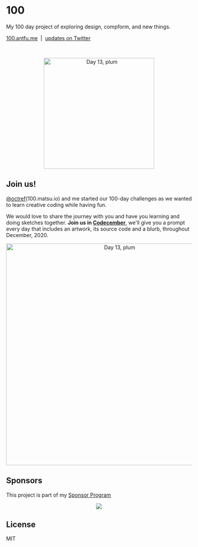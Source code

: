 # 100

My 100 day project of exploring design, compform, and new things.

[100.antfu.me](http://100.antfu.me/) &nbsp;|&nbsp; [updates on Twitter](https://twitter.com/antfu7/status/1325977074813739009)

<br>

<p align="center">
<img src="https://codecember.ink/anthony-plum-13.jpg" width="300" alt="Day 13, plum"/>
</p>

## Join us!

[@octref](https://github.com/octref)(100.matsu.io) and me started our 100-day challenges as we wanted to learn creative coding while having fun.

We would love to share the journey with you and have you learning and doing sketches together. **Join us in [Codecember](https://codecember.ink/)**, 
we'll give you a prompt every day that includes an artwork, its source code and a blurb, throughout December, 2020.

<p align="center">
<a href="https://codecember.ink/">
<img src="https://codecember.ink/og.png" width="600" alt="Day 13, plum"/>
</a>
</p>


## Sponsors

This project is part of my <a href='https://github.com/antfu-sponsors'>Sponsor Program</a>

<p align="center">
  <a href="https://cdn.jsdelivr.net/gh/antfu/static/sponsors.svg">
    <img src='https://cdn.jsdelivr.net/gh/antfu/static/sponsors.svg'/>
  </a>
</p>

## License

MIT
